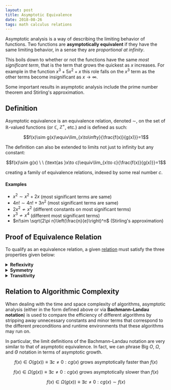 ```yaml
---
layout: post
title: Asymptotic Equivalence
date: 2018-08-26
tags: math calculus relations
---
```

Asymptotic analysis is a way of describing the limiting behavior of functions. Two functions are **asymptotically equivalent** if they have the same limiting behavior, in a sense they are *proportional at infinity*.

This boils down to whether or not the functions have the same *most significant term*, that is the term that grows the quickest as $x$ increases. For example in the function $x^3+5x^2+x$ this role falls on the $x^3$ term as the other terms become insignificant as $x\to\infty$.

Some important results in asymptotic analysis include the prime number theorem and Stirling's approximation.

<!--more-->

## Definition
Asymptotic equivalence is an equivalence relation, denoted $\sim$, on the set of $\mathbb{R}$-valued functions (or $\mathbb{C}$, $\mathbb{Z}^+$, etc.) and is defined as such:

$$f(x)\sim g(x)\equiv\lim_{x\to\infty}{\frac{f(x)}{g(x)}}=1$$

The definition can also be extended to limits not just to infinity but any constant:

$$f(x)\sim g(x) \ \ (\text{as }x\to c)\equiv\lim_{x\to c}{\frac{f(x)}{g(x)}}=1$$

creating a family of equivalence relations, indexed by some real number $c$.

#### Examples
- $x^2\sim x^2+2x$ (most significant terms are same)
- $4n!\sim 4n!+3n^2$ (most significant terms are same)
- $2x^2\not\sim x^2$ (different constants on most significant terms)
- $x^3\not\sim x^4$ (different most significant terms)
- $n!\sim \sqrt{2\pi n}\left(\frac{n}{e}\right)^n$ (Stirling's approximation)

## Proof of Equivalence Relation
To qualify as an equivalence relation, a given [relation](\relations) must satisfy the three properties given below:

<details>
<summary><strong>Reflexivity</strong></summary>
Asymptotic equivalence is reflexive meaning that for all functions $f\sim f$. This is obvious as:

$$\forall f:\lim_{x\to\infty}{\frac{f(x)}{f(x)}}=1$$

<i>Assuming $f(x)$ doesn't approach $0$.</i>
</details>

<details>
<summary><strong>Symmetry</strong></summary>
Asymptotic equivalence is symmetric meaning that $f\sim g\implies g\sim f$. To prove this notice that the only term that "survives" after the limit is taken of both $f$ and $g$ is the most significant one:

$$\lim_{x\to\infty}{\frac{f(x)}{g(x)}}=\frac{\lim\limits_{x\to \infty}{f(x)}}{\lim\limits_{x\to \infty}{g(x)}}=\frac{f_s(x)}{g_s(x)}$$

<i>Where $f_s$ and $g_s$ represent the most significant terms of $f$ and $g$ respectively.</i>

Notice that $f(x)\sim g(x)$ is the same as saying $f_s/g_s=1$. And so we can deduce the following:

$$\frac{f_s(x)}{g_s(x)}=1=\frac{g_s(x)}{f_s(x)}=\lim_{x\to\infty}{\frac{g(x)}{f(x)}}\equiv g(x)\sim f(x)$$

Thus we have proved $f\sim g\implies g\sim f$.
</details>

<details>
<summary><strong>Transitivity</strong></summary>
I'll do this later, but this should be clear as asymptotic equivalence forms equivalence classes characterized by the most significant terms of functions.
</details>

## Relation to Algorithmic Complexity
When dealing with the time and space complexity of algorithms, asymptotic analysis (either in the form defined above or via **Bachmann–Landau notation**) is used to compare the efficiency of different algorithms by stripping away unnecessary constants and minor terms that correspond to the different preconditions and runtime environments that these algorithms may run on.

In particular, the limit definitions of the Bachmann–Landau notation are very similar to that of asymptotic equivalence. In fact, we can phrase Big $O$, $\Omega$, and $\Theta$ notation in terms of asymptotic growth.

$$f(x)\in O(g(x))\equiv \exists c\not=0:cg(x)\text{ grows asymptotically faster than } f(x)$$


$$f(x)\in \Omega(g(x))\equiv \exists c\not=0:cg(x)\text{ grows asymptotically slower than } f(x)$$

$$f(x)\in \Omega(g(x))\equiv \exists c\not=0:cg(x) \sim f(x)$$
